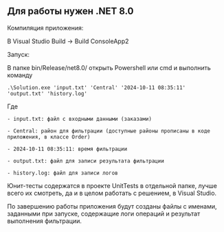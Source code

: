 ## Для работы нужен .NET 8.0

Компиляция приложения:

В Visual Studio
    Build -> Build ConsoleApp2

Запуск:

В папке bin/Release/net8.0/ открыть Powershell или cmd и выполнить команду

``` .\Solution.exe 'input.txt' 'Central' '2024-10-11 08:35:11' 'output.txt' 'history.log' ```

Где 
    
    - input.txt: файл с входными данными (заказами)
    
    - Central: район для фильтрации (доступные районы прописаны в коде приложения, в классе Order)
    
    - 2024-10-11 08:35:11: время фильтрации
    
    - output.txt: файл для записи результата фильтрации
    
    - history.log: файл для записи логов 

Юнит-тесты содержатся в проекте UnitTests в отдельной папке, лучше всего их смотреть, да и в целом работать с решением, в Visual Studio.

По завершению работы приложения будут созданы файлы с именами, заданными при запуске, содержащие логи операций и результат выполнения фильтрации.
